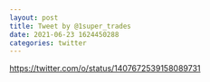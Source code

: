 ```yaml
--- 
layout: post 
title: Tweet by @1super_trades 
date: 2021-06-23 1624450288 
categories: twitter 
--- 
```

https://twitter.com/o/status/1407672539158089731